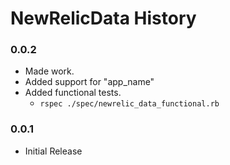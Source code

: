 NewRelicData History
====================

### 0.0.2

* Made work.
* Added support for "app_name" 
* Added functional tests.
  * `rspec ./spec/newrelic_data_functional.rb`

### 0.0.1

* Initial Release


